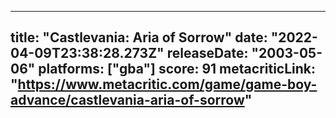 
---
title: "Castlevania: Aria of Sorrow"
date: "2022-04-09T23:38:28.273Z"
releaseDate: "2003-05-06"
platforms: ["gba"]
score: 91
metacriticLink: "https://www.metacritic.com/game/game-boy-advance/castlevania-aria-of-sorrow"
---

